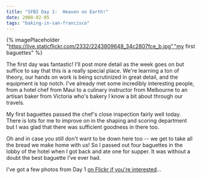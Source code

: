 ```yaml
---
title: "SFBI Day 1:  Heaven on Earth!"
date: 2008-02-05
tags: "baking-in-san-francisco"
---
```

{% imagePlaceholder "https://live.staticflickr.com/2332/2243809648_34c2807fce_b.jpg","my first baguettes" %}


The first day was fantastic! I'll post more detail as the week goes on but suffice to say that this is a really special place. We're learning a ton of theory, our hands on work is being scrutinized in great detail, and the equipment is top notch. I've already met some incredibly interesting people, from a hotel chef from Maui to a culinary instructor from Melbourne to an artisan baker from Victoria who's bakery I know a bit about through our travels.

My first baguettes passed the chef's close inspection fairly well today. There is lots for me to improve on in the shaping and scoring department but I was glad that there was sufficient goodness in there too.

Oh and in case you still don't want to be down here too -- we get to take all the bread we make home with us! So I passed out four baguettes in the lobby of the hotel when I got back and ate one for supper. It was without a doubt the best baguette I've ever had.

I've got a few photos from Day 1 [on Flickr if you're interested](http://flickr.com/photos/orangeboot/sets/72157603855278075/)...
